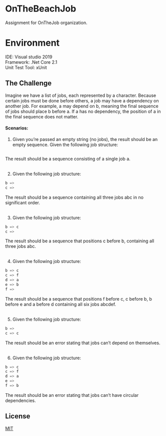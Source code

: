 # OnTheBeachJob
Assignment for OnTheJob organization. 
# Environment
IDE: Visual studio 2019
<BR>
Framework: .Net Core 2.1
<BR>
Unit Test Tool: xUnit
<BR>
  
## The Challenge

Imagine we have a list of jobs, each represented by a character. Because certain jobs must be done before others, a job may have a
dependency on another job. For example, a may depend on b, meaning the final sequence of jobs should place b before a. If a has no
dependency, the position of a in the final sequence does not matter.
<BR>
  <H4> Scenarios: </H4>
    
1) Given you’re passed an empty string (no jobs), the result should be an empty sequence.
Given the following job structure:

```a => 
```
The result should be a sequence consisting of a single job a.
<BR>
<BR>
  
2) Given the following job structure:
 
 ```a =>
 b =>
 c => 
 ```
The result should be a sequence containing all three jobs abc in no significant order.
<BR><BR>
  
3) Given the following job structure:
 ```a =>
 b => c
 c => 
 ```
The result should be a sequence that positions c before b, containing all three jobs abc.
<BR>
<BR>

4) Given the following job structure:
 ```a =>
 b => c
 c => f
 d => a
 e => b
 f => 
 ```
The result should be a sequence that positions f before c, c before b, b before e and a before d containing all six jobs abcdef.
<BR>
<BR>
    
5) Given the following job structure:
 ```a =>
 b =>
 c => c
 ```
The result should be an error stating that jobs can’t depend on themselves.
<BR>
<BR>

6) Given the following job structure:
```a =>
b => c
c => f
d => a
e =>
f => b
```
The result should be an error stating that jobs can’t have circular dependencies.

## License
[MIT](https://choosealicense.com/licenses/mit/)
